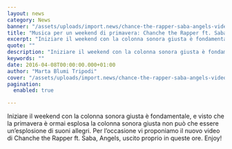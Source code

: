 ```yaml
---
layout: news
category: News
banner: "/assets/uploads/import.news/chance-the-rapper-saba-angels-video-715x392.jpg"
title: "Musica per un weekend di primavera: Chanche the Rapper ft. Saba – Angels"
excerpt: "Iniziare il weekend con la colonna sonora giusta è fondamentale, e visto che la primavera è ormai esplosa la colonna sonora giusta non può che essere un’esplosione di suoni allegri. Per l’occasione vi proponiamo il nuovo video di Chanche the Rapper ft. Saba, Angels, uscito proprio in queste ore. Enjoy!"
quote: ""
description: "Iniziare il weekend con la colonna sonora giusta è fondamentale, e visto che la primavera è ormai esplosa la colonna sonora giusta non può che essere un’esplosione di suoni allegri. Per l’occasione vi proponiamo il nuovo video di Chanche the Rapper ft. Saba, Angels, uscito proprio in queste ore. Enjoy!"
keywords: ""
date: 2016-04-08T00:00:00.000+01:00
author: "Marta Blumi Tripodi"
cover: "/assets/uploads/import.news/chance-the-rapper-saba-angels-video-715x392.jpg"
pagination:
  enabled: true

---
```


Iniziare il weekend con la colonna sonora giusta è fondamentale, e visto che la primavera è ormai esplosa la colonna sonora giusta non può che essere un’esplosione di suoni allegri. Per l’occasione vi proponiamo il nuovo video di Chanche the Rapper ft. Saba, Angels, uscito proprio in queste ore. Enjoy!
